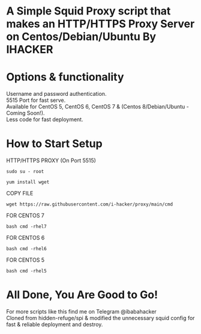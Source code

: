 # A Simple Squid Proxy script that makes an HTTP/HTTPS Proxy Server on Centos/Debian/Ubuntu By IHACKER

# Options & functionality

Username and password authentication.<br />
5515 Port for fast serve.<br />
Available for CentOS 5, CentOS 6, CentOS 7 & (Centos 8/Debian/Ubuntu - Coming Soon!).<br />
Less code for fast deployment.<br />


# How to Start Setup

HTTP/HTTPS PROXY (On Port 5515)

```
sudo su - root
```

```
yum install wget
```
COPY FILE
```
wget https://raw.githubusercontent.com/i-hacker/proxy/main/cmd
```
FOR CENTOS 7
```
bash cmd -rhel7
```
FOR CENTOS 6
```
bash cmd -rhel6
```
FOR CENTOS 5
```
bash cmd -rhel5
```
# All Done, You Are Good to Go!


For more scripts like this find me on Telegram @ibabahacker<br />
Cloned from hidden-refuge/spi & modified the unnecessary squid config for fast & reliable deployment and destroy.<br />
